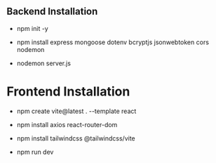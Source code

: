## Backend Installation
- npm init -y
- npm install express mongoose dotenv bcryptjs jsonwebtoken cors nodemon


- nodemon server.js

# Frontend Installation
- npm create vite@latest . --template react
- npm install axios react-router-dom
- npm install tailwindcss @tailwindcss/vite


- npm run dev